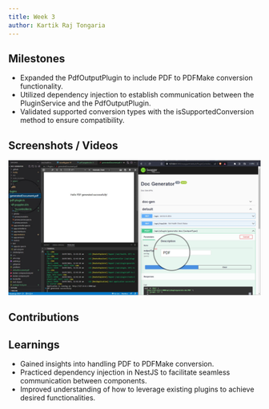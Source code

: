 ```yaml
---
title: Week 3
author: Kartik Raj Tongaria  
---
```


## Milestones
- Expanded the PdfOutputPlugin to include PDF to PDFMake conversion functionality.
- Utilized dependency injection to establish communication between the PluginService and the PdfOutputPlugin.
- Validated supported conversion types with the isSupportedConversion method to ensure compatibility.


## Screenshots / Videos 

![Generated PDF](./assets/GeneratePDF.png)
## Contributions

## Learnings
- Gained insights into handling PDF to PDFMake conversion.
- Practiced dependency injection in NestJS to facilitate seamless communication between components.
- Improved understanding of how to leverage existing plugins to achieve desired functionalities.

